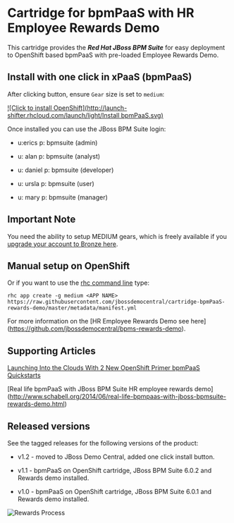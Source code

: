 Cartridge for bpmPaaS with HR Employee Rewards Demo
===================================================
This cartridge provides the **_Red Hat JBoss BPM Suite_** for easy deployment to OpenShift based bpmPaaS with pre-loaded Employee
Rewards Demo.


Install with one click in xPaaS (bpmPaaS)
-----------------------------------------
After clicking button, ensure `Gear` size is set to `medium`:

[![Click to install OpenShift](http://launch-shifter.rhcloud.com/launch/light/Install bpmPaaS.svg)](https://openshift.redhat.com/app/console/application_type/custom?&cartridges[]=https://raw.githubusercontent.com/jbossdemocentral/cartridge-bpmPaaS-rewards-demo/master/metadata/manifest.yml&name=rewards&gear_profile=medium&initial_git_url=)

Once installed you can use the JBoss BPM Suite login: 

   * u:erics   p: bpmsuite  (admin)

   * u: alan   p: bpmsuite  (analyst)

   * u: daniel p: bpmsuite (developer)

   * u: ursla  p: bpmsuite (user)

   * u: mary   p: bpmsuite (manager)


Important Note
--------------
You need the ability to setup MEDIUM gears, which is freely available if you [upgrade your account to Bronze
here](https://www.openshift.com/products/pricing). 


Manual setup on OpenShift
-------------------------
Or if you want to use the [rhc command line](https://www.openshift.com/developers/rhc-client-tools-install) type:

    rhc app create -g medium <APP NAME> https://raw.githubusercontent.com/jbossdemocentral/cartridge-bpmPaaS-rewards-demo/master/metadata/manifest.yml

For more information on the [HR Employee Rewards Demo see here] (https://github.com/jbossdemocentral/bpms-rewards-demo).


Supporting Articles
-------------------
[Launching Into the Clouds With 2 New OpenShift Primer bpmPaaS Quickstarts](http://www.schabell.org/2014/10/launching-into-clouds-with-2-new-openshift-primer-bpmpaas-quickstarts.html)

[Real life bpmPaaS with JBoss BPM Suite HR employee rewards demo] (http://www.schabell.org/2014/06/real-life-bpmpaas-with-jboss-bpmsuite-rewards-demo.html)


Released versions
-----------------
See the tagged releases for the following versions of the product:

- v1.2 - moved to JBoss Demo Central, added one click install button.

- v1.1 - bpmPaaS on OpenShift cartridge, JBoss BPM Suite 6.0.2 and Rewards demo installed.

- v1.0 - bpmPaaS on OpenShift cartridge, JBoss BPM Suite 6.0.1 and Rewards demo installed.


![Rewards Process](https://github.com/jbossdemocentral/bpms-rewards-demo/blob/master/docs/demo-images/rewards-process.png?raw=true)

